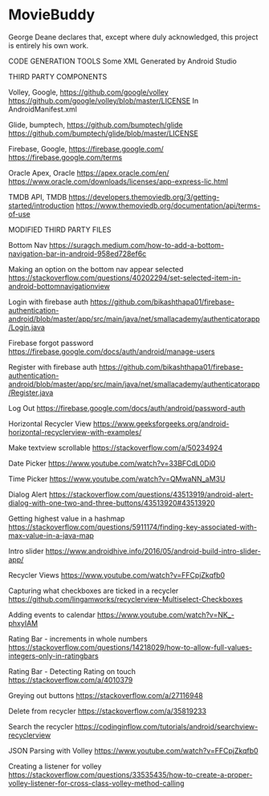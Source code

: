 # MovieBuddy
George Deane declares that, except where duly acknowledged, this project is entirely his own work.

CODE	GENERATION TOOLS
Some XML Generated by Android Studio

THIRD	PARTY COMPONENTS

Volley, Google,
https://github.com/google/volley
https://github.com/google/volley/blob/master/LICENSE
In AndroidManifest.xml

Glide, bumptech,
https://github.com/bumptech/glide
https://github.com/bumptech/glide/blob/master/LICENSE

Firebase, Google,
https://firebase.google.com/
https://firebase.google.com/terms

Oracle Apex, Oracle
https://apex.oracle.com/en/
https://www.oracle.com/downloads/licenses/app-express-lic.html

TMDB API, TMDB
https://developers.themoviedb.org/3/getting-started/introduction
https://www.themoviedb.org/documentation/api/terms-of-use


MODIFIED THIRD PARTY FILES

Bottom Nav
https://suragch.medium.com/how-to-add-a-bottom-navigation-bar-in-android-958ed728ef6c

Making an option on the bottom nav appear selected
https://stackoverflow.com/questions/40202294/set-selected-item-in-android-bottomnavigationview

Login with firebase auth
https://github.com/bikashthapa01/firebase-authentication-android/blob/master/app/src/main/java/net/smallacademy/authenticatorapp/Login.java

Firebase forgot password
https://firebase.google.com/docs/auth/android/manage-users

Register with firebase auth
https://github.com/bikashthapa01/firebase-authentication-android/blob/master/app/src/main/java/net/smallacademy/authenticatorapp/Register.java

Log Out
https://firebase.google.com/docs/auth/android/password-auth

Horizontal Recycler View
https://www.geeksforgeeks.org/android-horizontal-recyclerview-with-examples/

Make textview scrollable
https://stackoverflow.com/a/50234924

Date Picker
https://www.youtube.com/watch?v=33BFCdL0Di0

Time Picker
https://www.youtube.com/watch?v=QMwaNN_aM3U

Dialog Alert
https://stackoverflow.com/questions/43513919/android-alert-dialog-with-one-two-and-three-buttons/43513920#43513920

Getting highest value in a hashmap
https://stackoverflow.com/questions/5911174/finding-key-associated-with-max-value-in-a-java-map

Intro slider
https://www.androidhive.info/2016/05/android-build-intro-slider-app/

Recycler Views
https://www.youtube.com/watch?v=FFCpjZkqfb0

Capturing what checkboxes are ticked in a recycler
https://github.com/lingamworks/recyclerview-Multiselect-Checkboxes

Adding events to calendar
https://www.youtube.com/watch?v=NK_-phxyIAM

Rating Bar - increments in whole numbers
https://stackoverflow.com/questions/14218029/how-to-allow-full-values-integers-only-in-ratingbars

Rating Bar - Detecting Rating on touch
https://stackoverflow.com/a/4010379

Greying out buttons
https://stackoverflow.com/a/27116948

Delete from recycler
https://stackoverflow.com/a/35819233

Search the recycler
https://codinginflow.com/tutorials/android/searchview-recyclerview

JSON Parsing with Volley
https://www.youtube.com/watch?v=FFCpjZkqfb0

Creating a listener for volley
https://stackoverflow.com/questions/33535435/how-to-create-a-proper-volley-listener-for-cross-class-volley-method-calling


